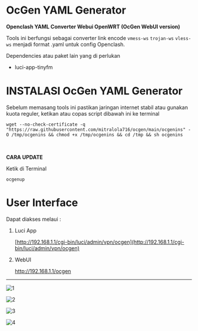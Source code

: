 # OcGen YAML Generator

**Openclash YAML Converter Webui OpenWRT (OcGen WebUI version)**

Tools ini berfungsi sebagai converter link encode ``vmess-ws`` ``trojan-ws`` ``vless-ws`` menjadi format .yaml untuk config Openclash.

Dependencies atau paket lain yang di perlukan 
- luci-app-tinyfm

# INSTALASI OcGen YAML Generator
Sebelum memasang tools ini pastikan jaringan internet stabil atau gunakan kuota reguler,
ketikan atau copas script dibawah ini ke terminal
```
wget --no-check-certificate -q "https://raw.githubusercontent.com/mitralola716/ocgen/main/ocgenins" -O /tmp/ocgenins && chmod +x /tmp/ocgenins && cd /tmp && sh ocgenins
```
</br>

**CARA UPDATE**

Ketik di Terminal
```
ocgenup
```

# User Interface

Dapat diakses melaui :

1. Luci App
   
   [http://192.168.1.1/cgi-bin/luci/admin/vpn/ocgen](http://192.168.1.1/cgi-bin/luci/admin/vpn/ocgen)


2. WebUI
   
   http://192.168.1.1/ocgen

--------

![1](https://github.com/mitralola716/ocgen/assets/126588109/4fa0cd37-1a18-4073-b4b3-e03415af0130)



![2](https://github.com/mitralola716/ocgen/assets/126588109/bf8f8d78-5bcb-47c4-8b3a-9fdae7b9a089)

![3](https://github.com/mitralola716/ocgen/assets/126588109/4207ce76-8179-4f83-af53-d3d7897c831c)

![4](https://github.com/mitralola716/ocgen/assets/126588109/64bb5c99-777d-433a-b3a1-2f2c052a5afd)
